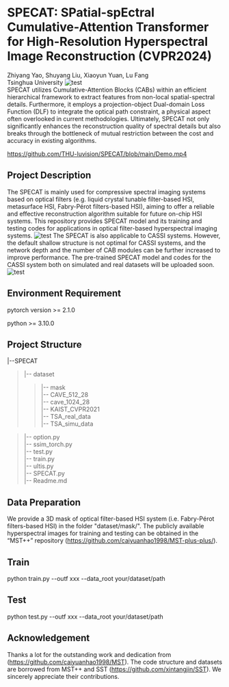 # SPECAT: SPatial-spEctral Cumulative-Attention Transformer for High-Resolution Hyperspectral Image Reconstruction (CVPR2024)
Zhiyang Yao, Shuyang Liu, Xiaoyun Yuan, Lu Fang  
Tsinghua University
![test](https://github.com/THU-luvision/SPECAT/blob/main/images/SPECAT.jpg   'The structure of SPECAT')  
SPECAT utilizes Cumulative-Attention Blocks (CABs) within an efficient hierarchical framework to extract features from non-local spatial-spectral details. Furthermore, it employs a projection-object Dual-domain Loss Function (DLF) to integrate the optical path constraint, a physical aspect often overlooked in current methodologies. Ultimately, SPECAT not only significantly enhances the reconstruction quality of spectral details but also breaks through the bottleneck of mutual restriction between the cost and accuracy in existing algorithms.

https://github.com/THU-luvision/SPECAT/blob/main/Demo.mp4


## Project Description
The SPECAT is mainly used for compressive spectral imaging systems based on optical filters (e.g. liquid crystal tunable filter-based HSI, metasurface HSI, Fabry-Pérot filters-based HSI), aiming to offer a reliable and effective reconstruction algorithm suitable for future on-chip HSI systems. This repository provides SPECAT model and its training and testing codes for applications in optical filter-based hyperspectral imaging systems.
![test](https://github.com/THU-luvision/SPECAT/blob/main/images/Optical_filter_based_HSI.jpg   'Optical_filter_based_HSI system')
The SPECAT is also applicable to CASSI systems. However, the default shallow structure is not optimal for CASSI systems, and the network depth and the number of CAB modules can be further increased to improve performance. The pre-trained SPECAT model and codes for the CASSI system both on simulated and real datasets will be uploaded soon.
![test](https://github.com/THU-luvision/SPECAT/blob/main/images/CASSI.jpg   'CASSI')

## Environment Requirement

pytorch version >= 2.1.0

python >= 3.10.0

## Project Structure

|--SPECAT  
> |-- dataset  
>  > |-- mask  
>  > |-- CAVE_512_28    
>  > |-- cave_1024_28  
>  > |-- KAIST_CVPR2021  
>  > |-- TSA_real_data     
>  > |-- TSA_simu_data    

> |-- option.py  
> |-- ssim_torch.py  
> |-- test.py  
> |-- train.py  
> |-- ultis.py  
> |-- SPECAT.py  
> |-- Readme.md  

## Data Preparation

We provide a 3D mask of optical filter-based HSI system (i.e. Fabry-Pérot filters-based HSI) in the folder "dataset/mask/". The publicly available hyperspectral images for training and testing can be obtained in the  “MST++” repository (https://github.com/caiyuanhao1998/MST-plus-plus/).

## Train

python train.py --outf xxx --data_root your/dataset/path

## Test

python test.py --outf xxx --data_root your/dataset/path

## Acknowledgement

Thanks a lot for the outstanding work and dedication from (https://github.com/caiyuanhao1998/MST). The code structure and datasets are borrowed from MST++ and SST (https://github.com/xintangjin/SST). We sincerely appreciate their contributions.




